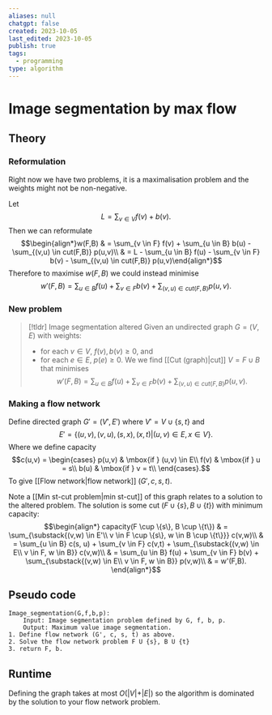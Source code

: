 ```yaml
---
aliases: null
chatgpt: false
created: 2023-10-05
last_edited: 2023-10-05
publish: true
tags:
  - programming
type: algorithm
---
```

# Image segmentation by max flow

## Theory

### Reformulation

Right now we have two problems, it is a maximalisation problem and the weights might not be non-negative.

Let
$$L = \sum_{v \in V} f(v) + b(v).$$
Then we can reformulate
$$\begin{align*}w(F,B) & = \sum_{v \in F} f(v) + \sum_{u \in B} b(u) - \sum_{(v,u) \in cut(F,B)} p(u,v)\\
& = L - \sum_{u \in B} f(u) - \sum_{v \in F} b(v) - \sum_{(v,u) \in cut(F,B)} p(u,v)\end{align*}$$
Therefore to maximise $w(F,B)$ we could instead minimise
$$w'(F,B) = \sum_{u \in B} f(u) + \sum_{v \in F} b(v) + \sum_{(v,u) \in cut(F,B)} p(u,v).$$
### New problem

>[!tldr] Image segmentation altered
>Given an undirected graph $G = (V,E)$ with weights:
>- for each $v \in V$, $f(v), b(v) \geq 0$, and
>- for each $e \in E$, $p(e) \geq 0$.
>We we find [[Cut (graph)|cut]] $V = F \cup B$ that minimises
>$$w'(F,B) = \sum_{u \in B} f(u) + \sum_{v \in F} b(v) + \sum_{(v,u) \in cut(F,B)} p(u,v).$$

### Making a flow network

Define directed graph $G' = (V', E')$ where $V' = V \cup \{s,t\}$ and
$$E' = \{ (u,v), (v,u), (s,x), (x,t) \vert (u,v) \in E, x \in V \}.$$
Where we define capacity
$$c(u,v) = \begin{cases} p(u,v) & \mbox{if } (u,v) \in E\\ f(v) & \mbox{if } u = s\\ b(u) & \mbox{if } v = t\\ \end{cases}.$$
To give [[Flow network|flow network]] $(G', c, s, t)$.

Note a [[Min st-cut problem|min st-cut]] of this graph relates to a solution to the altered problem.  The solution is some cut $(F \cup \{s\}, B \cup \{t\})$ with minimum capacity:
$$\begin{align*} capacity(F \cup \{s\}, B \cup \{t\}) & = \sum_{\substack{(v,w) \in E'\\ v \in F \cup \{s\}, w \in B \cup \{t\}}} c(v,w)\\
& = \sum_{u \in B} c(s, u) + \sum_{v \in F} c(v,t) + \sum_{\substack{(v,w) \in E\\ v \in F, w \in B}} c(v,w)\\
& = \sum_{u \in B} f(u) + \sum_{v \in F} b(v) + \sum_{\substack{(v,w) \in E\\ v \in F, w \in B}} p(v,w)\\
& = w'(F,B).
\end{align*}$$
## Pseudo code

```pseudocode
Image_segmentation(G,f,b,p):
	Input: Image segmentation problem defined by G, f, b, p.
	Output: Maximum value image segmentation.
1. Define flow network (G', c, s, t) as above.
2. Solve the flow network problem F U {s}, B U {t}
3. return F, b.
```

## Runtime

Defining the graph takes at most $O(\vert V \vert + \vert E \vert)$ so the algorithm is dominated by the solution to your flow network problem.
